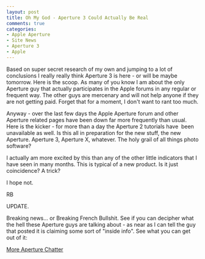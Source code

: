 ```yaml
---
layout: post
title: Oh My God - Aperture 3 Could Actually Be Real
comments: true
categories:
- Apple Aperture
- Site News
- Aperture 3
- Apple
---
```

Based on super secret research of my own and jumping to a lot of conclusions I really really think Aperture 3 is here - or will be maybe tomorrow. Here is the scoop. As many of you know I am about the only Aperture guy that actually participates in the Apple forums in any regular or frequent way. The other guys are mercenary and will not help anyone if they are not getting paid. Forget that for a moment, I don't want to rant too much.

Anyway - over the last few days the Apple Aperture forum and other Aperture related pages have been down far more frequently than usual. Here is the kicker - for more than a day the Aperture 2 tutorials have  been unavailable as well. Is this all in preparation for the new stuff, the new Aperture. Aperture 3, Aperture X, whatever. The holy grail of all things photo software?

I actually am more excited by this than any of the other little indicators that I have seen in many months. This is typical of a new product. Is it just coincidence? A trick?

I hope not.

RB

UPDATE.

Breaking news... or Breaking French Bullshit. See if you can decipher what the hell these Aperture guys are talking about - as near as I can tell the guy that posted it is claiming some sort of "inside info". See what you can get out of it:

<a href="http://aperweb.org/forum/viewtopic.php?f=1&amp;t=1495">More Aperture Chatter</a>